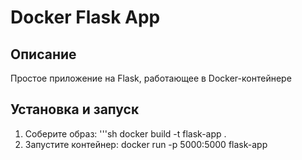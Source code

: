 # Docker Flask App

## Описание
Простое приложение на Flask, работающее в Docker-контейнере

## Установка и запуск

1. Соберите образ:
	'''sh
	docker build -t flask-app .
2. Запустите контейнер: 
	docker run -p 5000:5000 flask-app
